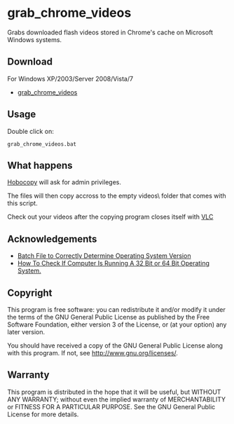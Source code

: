 grab_chrome_videos
========

Grabs downloaded flash videos stored in Chrome's cache on Microsoft Windows systems.

Download
--------

For Windows XP/2003/Server 2008/Vista/7

* [grab_chrome_videos](https://github.com/anirudhjoshi/grab_chrome_videos/zipball/r1)

Usage
-----

Double click on:
	
	grab_chrome_videos.bat
	
What happens
------------
	
[Hobocopy](https://github.com/candera/hobocopy) will ask for admin privileges.

The files will then copy accross to the empty videos\ folder that comes with this script.

Check out your videos after the copying program closes itself with [VLC](http://www.videolan.org/vlc/)

Acknowledgements
----------------

* [Batch File to Correctly Determine Operating System Version](http://malektips.com/xp_dos_0025.html)
* [How To Check If Computer Is Running A 32 Bit or 64 Bit Operating System.](http://support.microsoft.com/kb/556009)

Copyright
---------

This program is free software: you can redistribute it and/or modify it under the terms of the GNU General Public License as published by the Free Software Foundation, either version 3 of the License, or (at your option) any later version.

You should have received a copy of the GNU General Public License along with this program. If not, see http://www.gnu.org/licenses/.

Warranty
--------

This program is distributed in the hope that it will be useful, but WITHOUT ANY WARRANTY; without even the implied warranty of MERCHANTABILITY or FITNESS FOR A PARTICULAR PURPOSE. See the GNU General Public License for more details.